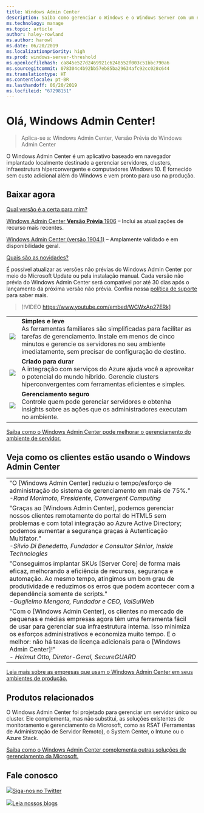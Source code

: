 ```yaml
---
title: Windows Admin Center
description: Saiba como gerenciar o Windows e o Windows Server com um novo aplicativo com base em navegador, o Windows Admin Center (anteriormente Project Honolulu)
ms.technology: manage
ms.topic: article
author: haley-rowland
ms.author: harowl
ms.date: 06/20/2019
ms.localizationpriority: high
ms.prod: windows-server-threshold
ms.openlocfilehash: ca845e527d2469921c6248552f003c51bbc790a6
ms.sourcegitcommit: 078304c4b92bb57eb85ba29634afc92cc028c644
ms.translationtype: HT
ms.contentlocale: pt-BR
ms.lasthandoff: 06/20/2019
ms.locfileid: "67298151"
---
```

# <a name="hello-windows-admin-center"></a>Olá, Windows Admin Center!

>Aplica-se a: Windows Admin Center, Versão Prévia do Windows Admin Center

O Windows Admin Center é um aplicativo baseado em navegador implantado localmente destinado a gerenciar servidores, clusters, infraestrutura hiperconvergente e computadores Windows 10. É fornecido sem custo adicional além do Windows e vem pronto para uso na produção.

## <a name="download-now"></a>Baixar agora

[Qual versão é a certa para mim?](faq.md#what-is-windows-admin-center-preview-which-version-is-right-for-me)

[Windows Admin Center **Versão Prévia** 1906](https://www.microsoft.com/en-us/software-download/windowsinsiderpreviewserver) – Inclui as atualizações de recurso mais recentes.

[Windows Admin Center (versão 1904.1)](https://aka.ms/WACDownload) – Amplamente validado e em disponibilidade geral.

[Quais são as novidades?](../overview.md#release-history)

É possível atualizar as versões não prévias do Windows Admin Center por meio do Microsoft Update ou pela instalação manual. Cada versão não prévia do Windows Admin Center será compatível por até 30 dias após o lançamento da próxima versão não prévia. Confira nossa [política de suporte](../support/index.md) para saber mais.

>[!VIDEO https://www.youtube.com/embed/WCWxAp27ERk]

|     |     |
| --- | --- |
| ![](../media/simple-icon.png)| **Simples e leve** <br/> As ferramentas familiares são simplificadas para facilitar as tarefas de gerenciamento. Instale em menos de cinco minutos e gerencie os servidores no seu ambiente imediatamente, sem precisar de configuração de destino. |
| ![](../media/future-icon.png)| **Criado para durar** <br/> A integração com serviços do Azure ajuda você a aproveitar o potencial do mundo híbrido. Gerencie clusters hiperconvergentes com ferramentas eficientes e simples. |
| ![](../media/secure-icon.png)| **Gerenciamento seguro** <br/> Controle quem pode gerenciar servidores e obtenha insights sobre as ações que os administradores executam no ambiente. |

[Saiba como o Windows Admin Center pode melhorar o gerenciamento do ambiente de servidor.](../overview.md)

## <a name="see-how-customers-are-benefitting-from-windows-admin-center"></a>Veja como os clientes estão usando o Windows Admin Center

|     |
| --- |
| "O [Windows Admin Center] reduziu o tempo/esforço de administração do sistema de gerenciamento em mais de 75%."<br> *-Rand Morimoto, Presidente, Convergent Computing* |
| "Graças ao [Windows Admin Center], podemos gerenciar nossos clientes remotamente do portal do HTML5 sem problemas e com total integração ao Azure Active Directory; podemos aumentar a segurança graças à Autenticação Multifator."<br/> *-Silvio Di Benedetto, Fundador e Consultor Sênior, Inside Technologies* |
| "Conseguimos implantar SKUs [Server Core] de forma mais eficaz, melhorando a eficiência de recursos, segurança e automação. Ao mesmo tempo, atingimos um bom grau de produtividade e reduzimos os erros que podem acontecer com a dependência somente de scripts." <br/> *-Guglielmo Mengora, Fundador e CEO, VaiSulWeb* |
| "Com o [Windows Admin Center], os clientes no mercado de pequenas e médias empresas agora têm uma ferramenta fácil de usar para gerenciar sua infraestrutura interna. Isso minimiza os esforços administrativos e economiza muito tempo. E o melhor: não há taxas de licença adicionais para o [Windows Admin Center]!" <br/> *- Helmut Otto, Diretor-Geral, SecureGUARD* |

[Leia mais sobre as empresas que usam o Windows Admin Center em seus ambientes de produção.](case-studies.md)

## <a name="related-products"></a>Produtos relacionados

O Windows Admin Center foi projetado para gerenciar um servidor único ou cluster. Ele complementa, mas não substitui, as soluções existentes de monitoramento e gerenciamento da Microsoft, como as RSAT (Ferramentas de Administração de Servidor Remoto), o System Center, o Intune ou o Azure Stack.

[Saiba como o Windows Admin Center complementa outras soluções de gerenciamento da Microsoft.](related-management.md)

## <a name="connect-with-us"></a>Fale conosco

![](//img-prod-cms-rt-microsoft-com.akamaized.net/cms/api/am/imageFileData/REOolR)[Siga-nos no Twitter](https://twitter.com/servermgmt)

![](//img-prod-cms-rt-microsoft-com.akamaized.net/cms/api/am/imageFileData/REOtyw)[Leia nossos blogs](https://blogs.technet.microsoft.com/servermanagement/)